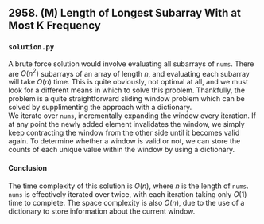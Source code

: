 ## 2958. (M) Length of Longest Subarray With at Most K Frequency

### `solution.py`
A brute force solution would involve evaluating all subarrays of `nums`. There are $O(n^2)$ subarrays of an array of length $n$, and evaluating each subarray will take $O(n)$ time. This is quite obviously, not optimal at all, and we must look for a different means in which to solve this problem. Thankfully, the problem is a quite straightforward sliding window problem which can be solved by supplimenting the approach with a dictionary.  
We iterate over `nums`, incrementally expanding the window every iteration. If at any point the newly added element invalidates the window, we simply keep contracting the window from the other side until it becomes valid again. To determine whether a window is valid or not, we can store the counts of each unique value within the window by using a dictionary.  

#### Conclusion
The time complexity of this solution is $O(n)$, where $n$ is the length of `nums`. `nums` is effectively iterated over twice, with each iteration taking only $O(1)$ time to complete. The space complexity is also $O(n)$, due to the use of a dictionary to store information about the current window.  
  

